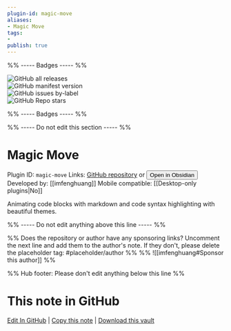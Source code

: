 ```yaml
---
plugin-id: magic-move
aliases:
- Magic Move
tags: 
- 
publish: true
---
```


%% ----- Badges ----- %%

![GitHub all releases](https://img.shields.io/github/downloads/imfenghuang/obsidian-magic-move/total?color=573E7A&logo=github&style=for-the-badge)   
![GitHub manifest version](https://img.shields.io/github/manifest-json/v/imfenghuang/obsidian-magic-move?color=573E7A&logo=github&style=for-the-badge)   
![GitHub issues by-label](https://img.shields.io/github/issues/imfenghuang/obsidian-magic-move/help%20wanted?color=573E7A&logo=github&style=for-the-badge)   
![GitHub Repo stars](https://img.shields.io/github/stars/imfenghuang/obsidian-magic-move?color=573E7A&logo=github&style=for-the-badge)

%% ----- Badges ----- %%

%% ----- Do not edit this section ----- %%

# Magic Move

Plugin ID: `magic-move`
Links: [GitHub repository](https://github.com/imfenghuang/obsidian-magic-move) or [<button id=HH>Open in Obsidian</button>](obsidian://show-plugin?id=magic-move)
Developed by: [[imfenghuang]]
Mobile compatible: [[Desktop-only plugins|No]]

Animating code blocks with markdown and code syntax highlighting with beautiful themes.

%% ----- Do not edit anything above this line ----- %% 

%% Does the repository or author have any sponsoring links? Uncomment the next line and add them to the author's note. If they don't, please delete the placeholder tag: #placeholder/author %%
%% ![[imfenghuang#Sponsor this author]] %%

%% Hub footer: Please don't edit anything below this line %%

# This note in GitHub

<span class="git-footer">[Edit In GitHub](https://github.dev/obsidian-community/obsidian-hub/blob/main/02%20-%20Community%20Expansions/02.05%20All%20Community%20Expansions/Plugins/magic-move.md "git-hub-edit-note") | [Copy this note](https://raw.githubusercontent.com/obsidian-community/obsidian-hub/main/02%20-%20Community%20Expansions/02.05%20All%20Community%20Expansions/Plugins/magic-move.md "git-hub-copy-note") | [Download this vault](https://github.com/obsidian-community/obsidian-hub/archive/refs/heads/main.zip "git-hub-download-vault") </span>
